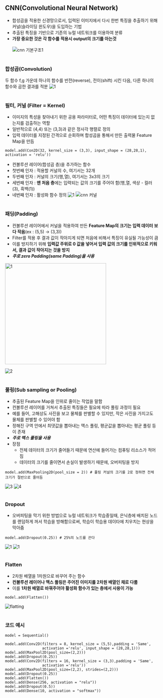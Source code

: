 ## CNN(Convolutional Neural Network)
 - 합성곱을 적용한 신경망으로서, 입력된 이미지에서 다시 한번 특징을 추출하기 위해 커널(슬라이딩 윈도우)을 도입하는 기법
 - 추출된 특징을 기반으로 기존의 뉴럴 네트워크를 이용하여 분류
 - **가장 중요한 것은 각 함수를 적용시 output의 크기를 아는것**<br><br>
![cnn 기본구조1](https://user-images.githubusercontent.com/84856055/121896715-92e37e80-cd5c-11eb-9858-f010b46adaa6.JPG)
<br><br>
### 합성곱(Convolution)
두 함수 f,g 가운데 하나의 함수를 반전(reverse), 전이(shift) 시킨 다음, 다른 하나의 함수와 곱한 결과를 적분
![1](https://user-images.githubusercontent.com/84856055/121897803-b3f89f00-cd5d-11eb-91e5-2e5469b9da57.jpg)
<br><br>
### 필터, 커널 (Filter = Kernel)
- 이미지의 특성을 찾아내기 위한 공용 파라미터로, 어떤 특징이 데이터에 있는지 없는지를 검출하는 역할
- 일반적으로 (4,4) 또는 (3,3)과 같은 정사각 행렬로 정의
- 입력 데이터를 지정된 간격으로 순회하며 합성곱을 통해서 만든 출력물 Feature Map을 만듬
```python3
model.add(Con2D(32, kernel_size = (3,3), input_shape = (28,28,1), activation = 'relu'))
```
 - 컨볼루션 레이어(합성곱 층)을 추가하는 함수
 - 첫번째 인자 : 적용할 커널의 수, 여기서는 32개
 - 두번째 인자 : 커널의 크기(행,열), 여기서는 3x3의 크기
 - 세번째 인자 : **맨 처음 층**에는 입력되는 값의 크기를 주어야 함(행,열, 색상 - 컬러(3), 흑백(1))
 - 네번째 인자 : 활성화 함수 정의
![1](https://user-images.githubusercontent.com/84856055/121892128-4ba6bf00-cd57-11eb-9d14-4fc0baa2e93f.jpg)
![cnn 커널](https://user-images.githubusercontent.com/84856055/121891865-f66aad80-cd56-11eb-8ba9-f0d41b9eb24b.JPG)
<br><br>
### 패딩(Padding)
 - 컨볼루션 레이어에서 커널을 적용하여 만든 **Feature Map의 크기는 입력 데이터 보다 작음**(ex : (5,5) -> (3,3))
 - Filter를 적용 후 결과 값이 작아지게 되면 처음에 비해서 특징이 유실될 가능성이 큼
 - 이를 방지하기 위해 **입력값 주위로 0 값을 넣어서 입력 값의 크기를 인위적으로 키워서, 결과 값이 작아지는 것을 방지**
 - ***주로 zero Padding(same Padding)을 사용***
 <img width="332" alt="1" src="https://user-images.githubusercontent.com/84856055/121892746-19499180-cd58-11eb-98c7-2a5cc36129b5.png">
 
 ![2](https://user-images.githubusercontent.com/84856055/121893779-55312680-cd59-11eb-8613-7369158c71e3.JPG)
<br><br>
### 풀링(Sub sampling or Pooling)
 - 추출된 Feature Map을 인위로 줄이는 작업을 말함
 - 컨볼루션 레이어를 거쳐서 추출된 특징들은 필요에 따라 풀링 과정이 필요
 - 예를 들어, 고해상도 사진을 보고 물체를 판별할 수 있지만, 작은 사진을 가지고도 물체를 판별할 수 있어야 함
 - 정해진 구역 안에서 최댓값을 뽑아내는 맥스 풀링, 평균값을 뽑아내는 평균 풀링 등이 존재
 - ***주로 맥스 풀링을 사용***
 - 장점
   - 전체 데이터의 크기가 줄어들기 때문에 연산에 들어가는 컴퓨팅 리소스가 적어짐
   - 데이터의 크기를 줄이면서 손실이 발생하기 때문에, 오버피팅을 방지
 ```python3
 model.add(MaxPooling2D(pool_size = 2)) # 풀링 커널의 크기를 2로 정하면 전체 크기가 절반으로 줄어듬
 ```
![3](https://user-images.githubusercontent.com/84856055/121895084-d0470c80-cd5a-11eb-9c07-21850694cae7.JPG)
![4](https://user-images.githubusercontent.com/84856055/121895097-d3da9380-cd5a-11eb-8bad-9494accd15f6.JPG)
<br><br>
### Dropout
- 오버피팅을 막기 위한 방법으로 뉴럴 네트워크가 학습중일때, 은닉층에 배치된 노드를 랜덤하게 꺼서 학습을 방해함으로써, 학습이 학습용 데이타에 치우치는 현상을 막아줌
```python3
model.add(Dropout(0.25)) # 25%의 노드를 끈다
```
![1](https://user-images.githubusercontent.com/84856055/121895915-b6f29000-cd5b-11eb-9035-a5901aa89fb7.jpg)
![1](https://user-images.githubusercontent.com/84856055/121896172-f6b97780-cd5b-11eb-83c6-27eccb9eac30.jpg)
<br><br>
### Flatten
 - 2차원 배열을 1차원으로 바꾸어 주는 함수
 - **컨볼루션 레이어나 맥스 풀링은 주어진 이미지를 2차원 배열인 채로 다룸**
 - 이를 **1차원 배열로 바꿔주어야 활성화 함수가 있는 층에서 사용이 가능**
```python3
model.add(Flatten())
```
![flatting](https://user-images.githubusercontent.com/84856055/121896570-67f92a80-cd5c-11eb-9234-9649cbce257b.JPG)
<br><br> 
### 코드 예시
```python3
model = Sequential()

model.add(Conv2D(filters = 8, kernel_size = (5,5),padding = 'Same', 
                 activation ='relu', input_shape = (28,28,1)))
model.add(MaxPool2D(pool_size=(2,2)))
model.add(Dropout(0.25))
model.add(Conv2D(filters = 16, kernel_size = (3,3),padding = 'Same', 
                 activation ='relu'))
model.add(MaxPool2D(pool_size=(2,2), strides=(2,2)))
model.add(Dropout(0.25))
model.add(Flatten())
model.add(Dense(256, activation = "relu"))
model.add(Dropout(0.5))
model.add(Dense(10, activation = "softmax"))
```
